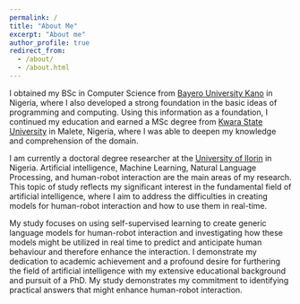 ```yaml
---
permalink: /
title: "About Me"
excerpt: "About me"
author_profile: true
redirect_from: 
  - /about/
  - /about.html
---
```


I obtained my BSc in Computer Science from [Bayero University Kano](https://buk.edu.ng) in Nigeria, where I also developed a strong foundation in the basic ideas of programming and computing. Using this information as a foundation, I continued my education and earned a MSc degree from [Kwara State University](https://web.kwasu.edu.ng) in Malete, Nigeria, where I was able to deepen my knowledge and comprehension of the domain.

I am currently a doctoral degree researcher at the [University of Ilorin](https://unilorin.edu.ng) in Nigeria. Artificial intelligence, Machine Learning, Natural Language Processing, and human-robot interaction are the main areas of my research. This topic of study reflects my significant interest in the fundamental field of artificial intelligence, where I aim to address the difficulties in creating models for human-robot interaction and how to use them in real-time.

My study focuses on using self-supervised learning to create generic language models for human-robot interaction and investigating how these models might be utilized in real time to predict and anticipate human behaviour and therefore enhance the interaction.
I demonstrate my dedication to academic achievement and a profound desire for furthering the field of artificial intelligence with my extensive educational background and pursuit of a PhD. My study demonstrates my commitment to identifying practical answers that might enhance human-robot interaction.





